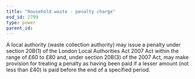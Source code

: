 ```yaml
---
title: "Household waste - penalty charge"
esd_id: 2799
type: power
parent_id:  
---
```


A local authority (waste collection authority) may issue a penalty under section 20B(1) of the London Local Authorities Act 2007 Act within the range of £60 to £80 and, under section 20B(3) of the 2007 Act, may make provision for treating a penalty as having been paid if a lesser amount (not less than £40) is paid before the end of a specified period. 

